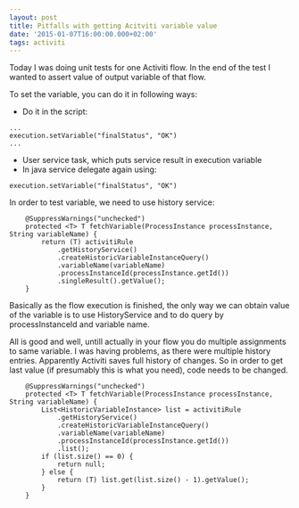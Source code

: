 ```yaml
---
layout: post
title: Pitfalls with getting Acitviti variable value
date: '2015-01-07T16:00:00.000+02:00'
tags: activiti
---
```

Today I was doing unit tests for one Activiti flow. In the end of the test I wanted to assert value of output variable of that flow.

To set the variable, you can do it in following ways:
* Do it in the script: 
~~~
...
execution.setVariable("finalStatus", "OK")
...
~~~
* User service task, which puts service result in execution variable
* In java service delegate again using: 
~~~
execution.setVariable("finalStatus", "OK")
~~~

In order to test variable, we need to use history service:
~~~
    @SuppressWarnings("unchecked")
	protected <T> T fetchVariable(ProcessInstance processInstance, String variableName) {
		return (T) activitiRule
		    .getHistoryService()
		    .createHistoricVariableInstanceQuery()
		    .variableName(variableName)
			.processInstanceId(processInstance.getId())
			.singleResult().getValue();
	}
~~~

Basically as the flow execution is finished, the only way we can obtain value of the variable is to use HistoryService and to do query by processInstanceId and variable name.

All is good and well, untill actually in your flow you do multiple assignments to same variable. I was having problems, as there were multiple history entries. Apparently Activiti saves full history of changes. So in order to get last value (if presumably this is what you need), code needs to be changed.
~~~
    @SuppressWarnings("unchecked")
	protected <T> T fetchVariable(ProcessInstance processInstance, String variableName) {
		List<HistoricVariableInstance> list = activitiRule
		    .getHistoryService()
		    .createHistoricVariableInstanceQuery()
		    .variableName(variableName)
			.processInstanceId(processInstance.getId())
			.list();
		if (list.size() == 0) {
			return null;
		} else {
			return (T) list.get(list.size() - 1).getValue();
		}
	}
~~~
